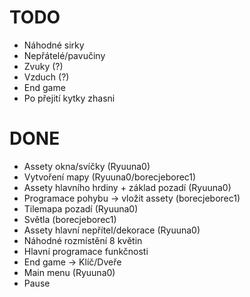 # TODO
- Náhodné sirky
- Nepřátelé/pavučiny
- Zvuky (?)
- Vzduch (?)
- End game 
- Po přejití kytky zhasni

# DONE
- Assety okna/svíčky (Ryuuna0)
- Vytvoření mapy (Ryuuna0/borecjeborec1)
- Assety hlavního hrdiny + základ pozadí (Ryuuna0)
- Programace pohybu -> vložit assety (borecjeborec1)
- Tilemapa pozadí (Ryuuna0)
- Světla (borecjeborec1)
- Assety hlavní nepřítel/dekorace (Ryuuna0)
- Náhodné rozmístění 8 květin 
- Hlavní programace funkčnosti
- End game -> Klíč/Dveře
- Main menu (Ryuuna0)
- Pause
